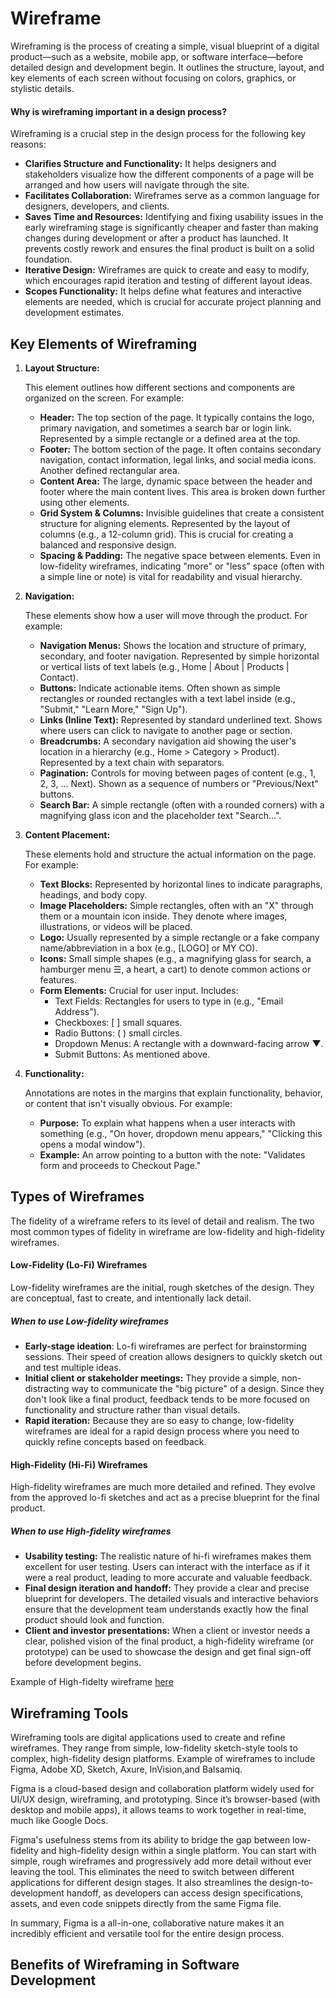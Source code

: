 # Wireframe
Wireframing is the process of creating a simple, visual blueprint of a digital product—such as a website, mobile app, or software interface—before detailed design and development begin. It outlines the structure, layout, and key elements of each screen without focusing on colors, graphics, or stylistic details.

#### Why is wireframing important in a design process?
Wireframing is a crucial step in the design process for the following key reasons: 
  - **Clarifies Structure and Functionality:** It helps designers and stakeholders visualize how the different components of a page will be arranged and how users will navigate through the site.
  - **Facilitates Collaboration:** Wireframes serve as a common language for designers, developers, and clients.
  - **Saves Time and Resources:** Identifying and fixing usability issues in the early wireframing stage is significantly cheaper and faster than making changes during development or after a product has launched. It prevents costly rework and ensures the final product is built on a solid foundation.
  - **Iterative Design:**  Wireframes are quick to create and easy to modify, which encourages rapid iteration and testing of different layout ideas.
  - **Scopes Functionality:** It helps define what features and interactive elements are needed, which is crucial for accurate project planning and development estimates.

## Key Elements of Wireframing
1. **Layout Structure:**

   This element outlines how different sections and components are organized on the screen. For example:
   
    - **Header:** The top section of the page. It typically contains the logo, primary navigation, and sometimes a search bar or login link. Represented by a simple rectangle or a defined area at the top.
    - **Footer:** The bottom section of the page. It often contains secondary navigation, contact information, legal links, and social media icons. Another defined rectangular area.
    - **Content Area:** The large, dynamic space between the header and footer where the main content lives. This area is broken down further using other elements.
    - **Grid System & Columns:** Invisible guidelines that create a consistent structure for aligning elements. Represented by the layout of columns (e.g., a 12-column grid). This is crucial for creating a balanced and responsive design.
    - **Spacing & Padding:** The negative space between elements. Even in low-fidelity wireframes, indicating "more" or "less" space (often with a simple line or note) is vital for readability and visual hierarchy.
  
2. **Navigation:**

   These elements show how a user will move through the product. For example:
   
    - **Navigation Menus:** Shows the location and structure of primary, secondary, and footer navigation. Represented by simple horizontal or vertical lists of text labels (e.g., Home | About | Products | Contact).
    - **Buttons:** Indicate actionable items. Often shown as simple rectangles or rounded rectangles with a text label inside (e.g., "Submit," "Learn More," "Sign Up").
    - **Links (Inline Text):** Represented by standard underlined text. Shows where users can click to navigate to another page or section.
    - **Breadcrumbs:** A secondary navigation aid showing the user's location in a hierarchy (e.g., Home > Category > Product). Represented by a text chain with separators.
    - **Pagination:** Controls for moving between pages of content (e.g., 1, 2, 3, ... Next). Shown as a sequence of numbers or "Previous/Next" buttons.
    - **Search Bar:** A simple rectangle (often with a rounded corners) with a magnifying glass icon and the placeholder text "Search...".
  
  3. **Content Placement:**

     These elements hold and structure the actual information on the page. For example:
   
     - **Text Blocks:** Represented by horizontal lines to indicate paragraphs, headings, and body copy.
     - **Image Placeholders:** Simple rectangles, often with an "X" through them or a mountain icon inside. They denote where images, illustrations, or videos will be placed.
     - **Logo:** Usually represented by a simple rectangle or a fake company name/abbreviation in a box (e.g., [LOGO] or MY CO).
     - **Icons:** Small simple shapes (e.g., a magnifying glass for search, a hamburger menu ☰, a heart, a cart) to denote common actions or features.
     - **Form Elements:** Crucial for user input. Includes:
       - Text Fields: Rectangles for users to type in (e.g., "Email Address").
       - Checkboxes: [ ] small squares.
       - Radio Buttons: ( ) small circles.
       - Dropdown Menus: A rectangle with a downward-facing arrow ▼.
       - Submit Buttons: As mentioned above.
         
  3. **Functionality:**

      Annotations are notes in the margins that explain functionality, behavior, or content that isn't visually obvious. For example:
   
     - **Purpose:** To explain what happens when a user interacts with something (e.g., "On hover, dropdown menu appears," "Clicking this opens a modal window").
     - **Example:** An arrow pointing to a button with the note: "Validates form and proceeds to Checkout Page."
       
## Types of Wireframes
The fidelity of a wireframe refers to its level of detail and realism. The two most common types of fidelity in wireframe are low-fidelity and high-fidelity wireframes.
#### Low-Fidelity (Lo-Fi) Wireframes
Low-fidelity wireframes are the initial, rough sketches of the design. They are conceptual, fast to create, and intentionally lack detail. 
##### When to use Low-fidelity wireframes 
 - **Early-stage ideation**: Lo-fi wireframes are perfect for brainstorming sessions. Their speed of creation allows designers to quickly sketch out and test multiple ideas.
 - **Initial client or stakeholder meetings:** They provide a simple, non-distracting way to communicate the "big picture" of a design. Since they don't look like a final product, feedback tends to be more focused on functionality and structure rather than visual details.
 - **Rapid iteration:** Because they are so easy to change, low-fidelity wireframes are ideal for a rapid design process where you need to quickly refine concepts based on feedback.
#### High-Fidelity (Hi-Fi) Wireframes
High-fidelity wireframes are much more detailed and refined. They evolve from the approved lo-fi sketches and act as a precise blueprint for the final product. 
##### When to use High-fidelity wireframes  
 - **Usability testing:** The realistic nature of hi-fi wireframes makes them excellent for user testing. Users can interact with the interface as if it were a real product, leading to more accurate and valuable feedback.
 - **Final design iteration and handoff:** They provide a clear and precise blueprint for developers. The detailed visuals and interactive behaviors ensure that the development team understands exactly how the final product should look and function.
 - **Client and investor presentations:** When a client or investor needs a clear, polished vision of the final product, a high-fidelity wireframe (or prototype) can be used to showcase the design and get final sign-off before development begins.

Example of High-fidelty wireframe 
[here](https://www.figma.com/design/E2BRqdPcKkrnX6hLGPto8Z/Project-Airbnb?node-id=1-2&p=f&t=OesV5xAOcSE5cIOH-0)

## Wireframing Tools
Wireframing tools are digital applications used to create and refine wireframes. They range from simple, low-fidelity sketch-style tools to complex, high-fidelity design platforms. Example of wireframes to include Figma, Adobe XD, Sketch, Axure, InVision,and Balsamiq.

Figma is a cloud-based design and collaboration platform widely used for UI/UX design, wireframing, and prototyping. Since it’s browser-based (with desktop and mobile apps), it allows teams to work together in real-time, much like Google Docs.

Figma's usefulness stems from its ability to bridge the gap between low-fidelity and high-fidelity design within a single platform. You can start with simple, rough wireframes and progressively add more detail without ever leaving the tool. This eliminates the need to switch between different applications for different design stages. It also streamlines the design-to-development handoff, as developers can access design specifications, assets, and even code snippets directly from the same Figma file. 

In summary, Figma is a all-in-one, collaborative nature makes it an incredibly efficient and versatile tool for the entire design process.

## Benefits of Wireframing in Software Development
